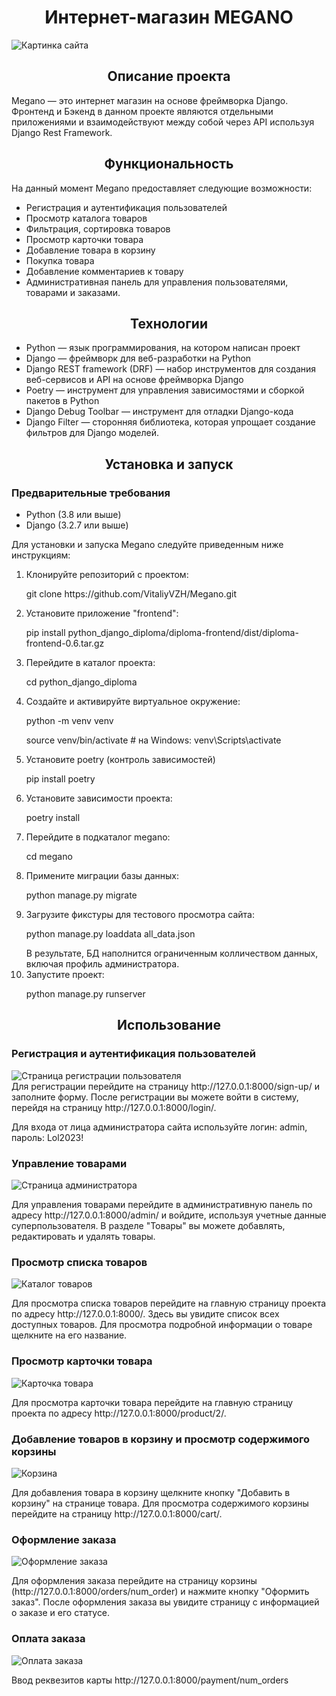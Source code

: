 <h1 style="display: flex; align-items: center; justify-content: center">Интернет-магазин MEGANO</h1>
<img src="./img_for_README/Megano_1.png" alt="Картинка сайта">
<h2 style="display: flex; align-items: center; justify-content: center">
Описание проекта
</h2>
<div>
    <p>
        Megano — это интернет магазин на основе фреймворка Django.
        Фронтенд и Бэкенд в данном проекте являются отдельными приложениями и взаимодействуют между собой 
        через API используя Django Rest Framework.
    </p>
</div>


<h2 style="display: flex; align-items: center; justify-content: center">
Функциональность
</h2>

<p>На данный момент Megano предоставляет следующие возможности:</p>
<ul>
    <li>Регистрация и аутентификация пользователей</li>
    <li>Просмотр каталога товаров</li>
    <li>Фильтрация, сортировка товаров</li>
    <li>Просмотр карточки товара</li>
    <li>Добавление товара в корзину</li>
    <li>Покупка товара</li>
    <li>Добавление комментариев к товару</li>
    <li>Административная панель для управления пользователями, товарами и заказами.</li>

</ul>

<h2 style="display: flex; align-items: center; justify-content: center">
    Технологии
</h2>

<ul>
    <li>Python — язык программирования, на котором написан проект</li>
    <li>Django — фреймворк для веб-разработки на Python</li>
    <li>Django REST framework (DRF) — набор инструментов для создания веб-сервисов и API на основе фреймворка Django</li>
    <li>Poetry — инструмент для управления зависимостями и сборкой пакетов в Python</li>
    <li>Django Debug Toolbar — инструмент для отладки Django-кода</li>
    <li>Django Filter — сторонняя библиотека, которая упрощает создание фильтров для Django моделей.</li>
</ul>


<h2 style="display: flex; align-items: center; justify-content: center">
    Установка и запуск
</h2>

<h3>
    Предварительные требования
</h3>
<ul>
    <li>Python (3.8 или выше)</li>
    <li>Django (3.2.7 или выше)</li>
</ul>

<p>Для установки и запуска Megano следуйте приведенным ниже инструкциям:</p>

<ol>
    <li>
        Клонируйте репозиторий с проектом:
        <p>git clone https://github.com/VitaliyVZH/Megano.git</p>
    </li>
    <li>
        Установите приложение "frontend":
        <p>pip install python_django_diploma/diploma-frontend/dist/diploma-frontend-0.6.tar.gz</p>
    </li>
    <li>Перейдите в каталог проекта:
    <p>cd python_django_diploma</p>
</li>
    <li>Создайте и активируйте виртуальное окружение:
    <p>python -m venv venv</p>
    <p>source venv/bin/activate  # на Windows: venv\Scripts\activate</p>
</li>
    <li>Установите poetry (контроль зависимостей)
    <p>pip install poetry</p>
</li>
    <li>Установите зависимости проекта:
    <p>poetry install</p>
</li>
    <li>Перейдите в подкаталог megano:
    <p>cd megano</p>
</li>
    <li>Примените миграции базы данных:
    <p>python manage.py migrate</p>
</li>
    <li>Загрузите фикстуры для тестового просмотра сайта:
    <p>python manage.py loaddata all_data.json</p>
    В результате, БД наполнится ограниченным колличеством данных, включая профиль администратора.
</li>
    <li>Запустите проект:
    <p>python manage.py runserver</p>
</li>
</ol>

<h2 style="display: flex; align-items: center; justify-content: center">Использование</h2>

<h3>Регистрация и аутентификация пользователей</h3>
<div>
<img src="./img_for_README/register_user.png" alt="Страница регистрации пользователя">
</div>
Для регистрации перейдите на страницу http://127.0.0.1:8000/sign-up/ и заполните форму. После регистрации вы можете войти в систему, перейдя на страницу http://127.0.0.1:8000/login/.
<p>Для входа от лица администратора сайта используйте логин: admin, пароль: Lol2023!</p>

<h3>Управление товарами</h3>
<div>
<img src="./img_for_README/administrator.png" alt="Страница администратора">
</div>
<p>Для управления товарами перейдите в административную панель по адресу http://127.0.0.1:8000/admin/ и войдите, используя учетные данные суперпользователя. В разделе "Товары" вы можете добавлять, редактировать и удалять товары.</p>

<h3>Просмотр списка товаров</h3>
<div>
<img src="./img_for_README/catalog.png" alt="Каталог товаров">
</div>
<p>Для просмотра списка товаров перейдите на главную страницу проекта по адресу http://127.0.0.1:8000/. Здесь вы увидите список всех доступных товаров. Для просмотра подробной информации о товаре щелкните на его название.</p>

<h3>Просмотр карточки товара</h3>
<div>
<img src="./img_for_README/product_detail.png" alt="Карточка товара">
</div>
<p>Для просмотра карточки товара перейдите на главную страницу проекта по адресу http://127.0.0.1:8000/product/2/.</p>
<h3>Добавление товаров в корзину и просмотр содержимого корзины</h3>
<img src="./img_for_README/cart.png" alt="Корзина">
<p>Для добавления товара в корзину щелкните кнопку "Добавить в корзину" на странице товара. Для просмотра содержимого корзины перейдите на страницу http://127.0.0.1:8000/cart/.</p>

<h3>Оформление заказа</h3>
<img src="./img_for_README/orders.png" alt="Оформление заказа">
<p>Для оформления заказа перейдите на страницу корзины (http://127.0.0.1:8000/orders/num_order) и нажмите кнопку "Оформить заказ". После оформления заказа вы увидите страницу с информацией о заказе и его статусе.</p>                     

<h3>Оплата заказа</h3>
<img src="./img_for_README/payment.png" alt="Оплата заказа">
<p>Ввод реквезитов карты http://127.0.0.1:8000/payment/num_orders </p>                     
